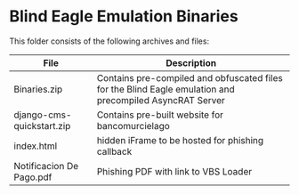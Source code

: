 # Blind Eagle Emulation Binaries

This folder consists of the following archives and files:

| File | Description |
| --- | --- |
| Binaries.zip | Contains pre-compiled and obfuscated files for the Blind Eagle emulation and precompiled AsyncRAT Server |
| django-cms-quickstart.zip | Contains pre-built website for bancomurcielago |
| index.html | hidden iFrame to be hosted for phishing callback |
| Notificacion De Pago.pdf | Phishing PDF with link to VBS Loader |
